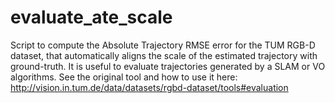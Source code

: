 # evaluate_ate_scale
Script to compute the Absolute Trajectory RMSE error for the TUM RGB-D dataset, that automatically aligns the scale of the estimated trajectory with ground-truth. It is useful to evaluate trajectories generated by a SLAM or VO algorithms.
See the original tool and how to use it here: http://vision.in.tum.de/data/datasets/rgbd-dataset/tools#evaluation


